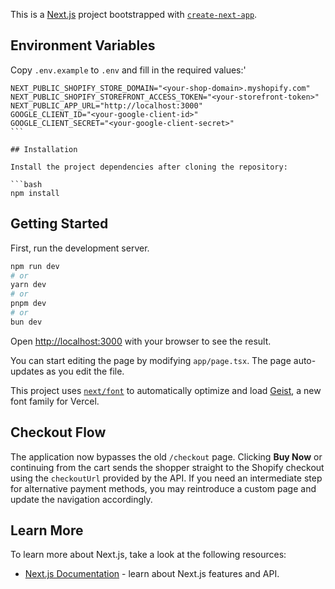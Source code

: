 This is a [Next.js](https://nextjs.org) project bootstrapped with [`create-next-app`](https://nextjs.org/docs/app/api-reference/cli/create-next-app).

## Environment Variables

Copy `.env.example` to `.env` and fill in the required values:'

````
NEXT_PUBLIC_SHOPIFY_STORE_DOMAIN="<your-shop-domain>.myshopify.com"
NEXT_PUBLIC_SHOPIFY_STOREFRONT_ACCESS_TOKEN="<your-storefront-token>"
NEXT_PUBLIC_APP_URL="http://localhost:3000"
GOOGLE_CLIENT_ID="<your-google-client-id>"
GOOGLE_CLIENT_SECRET="<your-google-client-secret>"
```

## Installation

Install the project dependencies after cloning the repository:

```bash
npm install
````

## Getting Started

First, run the development server.

```bash
npm run dev
# or
yarn dev
# or
pnpm dev
# or
bun dev
```

Open [http://localhost:3000](http://localhost:3000) with your browser to see the result.

You can start editing the page by modifying `app/page.tsx`. The page auto-updates as you edit the file.

This project uses [`next/font`](https://nextjs.org/docs/app/building-your-application/optimizing/fonts) to automatically optimize and load [Geist](https://vercel.com/font), a new font family for Vercel.

## Checkout Flow

The application now bypasses the old `/checkout` page. Clicking **Buy Now** or continuing from the cart sends the shopper straight to the Shopify checkout using the `checkoutUrl` provided by the API. If you need an intermediate step for alternative payment methods, you may reintroduce a custom page and update the navigation accordingly.

## Learn More

To learn more about Next.js, take a look at the following resources:

- [Next.js Documentation](https://nextjs.org/docs) - learn about Next.js features and API.
